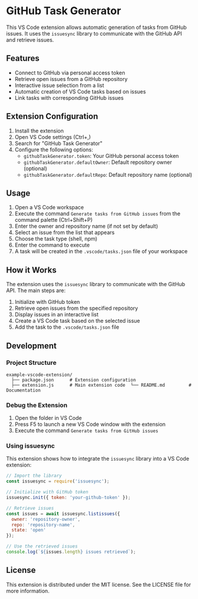 ﻿<!--filepath: d:\Projects\Personal\issuesync\examples\example-vscode-extension\README.md -->
# GitHub Task Generator

This VS Code extension allows automatic generation of tasks from GitHub issues. It uses the `issuesync` library to communicate with the GitHub API and retrieve issues.

## Features

- Connect to GitHub via personal access token
- Retrieve open issues from a GitHub repository
- Interactive issue selection from a list
- Automatic creation of VS Code tasks based on issues
- Link tasks with corresponding GitHub issues

## Extension Configuration

1. Install the extension
2. Open VS Code settings (Ctrl+,)
3. Search for "GitHub Task Generator"
4. Configure the following options:
   - `githubTaskGenerator.token`: Your GitHub personal access token
   - `githubTaskGenerator.defaultOwner`: Default repository owner (optional)
   - `githubTaskGenerator.defaultRepo`: Default repository name (optional)

## Usage

1. Open a VS Code workspace
2. Execute the command `Generate tasks from GitHub issues` from the command palette (Ctrl+Shift+P)
3. Enter the owner and repository name (if not set by default)
4. Select an issue from the list that appears
5. Choose the task type (shell, npm)
6. Enter the command to execute
7. A task will be created in the `.vscode/tasks.json` file of your workspace

## How it Works

The extension uses the `issuesync` library to communicate with the GitHub API. The main steps are:

1. Initialize with GitHub token
2. Retrieve open issues from the specified repository
3. Display issues in an interactive list
4. Create a VS Code task based on the selected issue
5. Add the task to the `.vscode/tasks.json` file

## Development

### Project Structure

```
example-vscode-extension/
  ├── package.json      # Extension configuration
  ├── extension.js      # Main extension code  └── README.md         # Documentation
```

### Debug the Extension

1. Open the folder in VS Code
2. Press F5 to launch a new VS Code window with the extension
3. Execute the command `Generate tasks from GitHub issues`

### Using issuesync

This extension shows how to integrate the `issuesync` library into a VS Code extension:

```javascript
// Import the library
const issuesync = require('issuesync');

// Initialize with GitHub token
issuesync.init({ token: 'your-github-token' });

// Retrieve issues
const issues = await issuesync.listissues({ 
  owner: 'repository-owner', 
  repo: 'repository-name',
  state: 'open' 
});

// Use the retrieved issues
console.log(`${issues.length} issues retrieved`);
```

## License

This extension is distributed under the MIT license. See the LICENSE file for more information.
